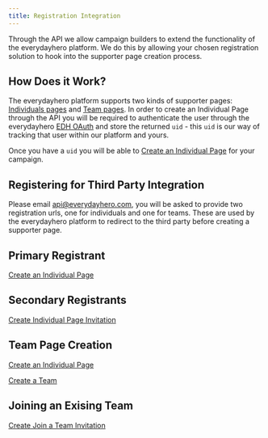 ```yaml
---
title: Registration Integration
---
```


Through the API we allow campaign builders to extend the functionality
of the everydayhero platform. We do this by allowing your chosen
registration solution to hook into the supporter page creation process.

## How Does it Work?

The everydayhero platform supports two kinds of supporter pages:
[Individuals pages](/glossary/) and [Team
pages](/overview#glossary/). In order to create an Individual Page
through the API you will be required to authenticate the user through
the everydayhero [EDH OAuth](/oauth-integration/#how-to-authenticate-with-edh) and store the
returned `uid` - this `uid` is our way of tracking that user within our
platform and yours.

Once you have a `uid` you will be able to [Create an Individual
Page](/pages#create-an-individual-page) for your campaign.

## Registering for Third Party Integration

Please email
[api@everydayhero.com](mailto:api@everydayhero.com), you will be
asked to provide two registration urls, one for individuals and one for
teams. These are used by the everydayhero platform to redirect to the
third party before creating a supporter page.

## Primary Registrant

[Create an Individual Page](/pages#create-an-individual-page)

## Secondary Registrants

[Create Individual Page
Invitation](/invitations#create-individual-page-invitation)

## Team Page Creation

[Create an Individual Page](/pages#create-an-individual-page)

[Create a Team](/teams#create-a-team)

## Joining an Exising Team

[Create Join a Team
Invitation](/invitations#create-join-a-team-invitation)
